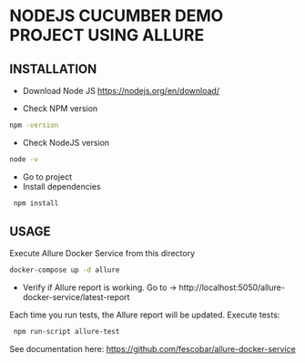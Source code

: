 # NODEJS CUCUMBER DEMO PROJECT USING ALLURE

## INSTALLATION
- Download Node JS
https://nodejs.org/en/download/

- Check NPM version
```sh
npm -version
```

- Check NodeJS version
```sh
node -v
```

- Go to project
- Install dependencies

```sh
 npm install
 ```

## USAGE
Execute Allure Docker Service from this directory
```sh
docker-compose up -d allure
```

- Verify if Allure report is working. Go to -> http://localhost:5050/allure-docker-service/latest-report

Each time you run tests, the Allure report will be updated.
Execute tests:
```sh
 npm run-script allure-test
 ```

See documentation here: https://github.com/fescobar/allure-docker-service